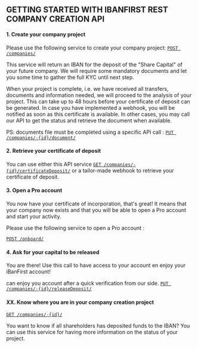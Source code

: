 ## GETTING STARTED WITH IBANFIRST REST COMPANY CREATION API ##

#### 1. Create your company project ####

Please use the following service to create your company project: [`POST /companies/`](/services/companies.md#post_companies)

This service will return an IBAN for the deposit of the "Share Capital" of your future company.
We will require some mandatory documents and let you some time to gather the full KYC until next step.

When your project is complete, i.e. we have received all transfers, documents and information needed, we will proceed to the analysis of your project. This can take up to 48 hours before your certificate of deposit can be generated. In case you have implemented a webhook, you will be notified as soon as this certificate is available. In other cases, you may call our API to get the status and retrieve the document when available.

PS: documents file must be completed using a specific API call : [`PUT /companies/-{id}/document/`](/services/companies.md#out_document)

#### 2. Retrieve your certificate of deposit ####

You can use either this API service [`GET /companies/-{id}/certificateDeposit/`](/services/companies.md#getDocuments_certificateIncorporation) or a tailor-made webhook to retrieve your certificate of deposit.

#### 3. 	Open a Pro account  ####

You now have your certificate of incorporation, that's great! It means that your company now exists and that you will be able to open a Pro account and start your activity. 

Please use the following service to open a Pro account :

[`POST /onboard/`](/services/companies.md#post_onboard)

#### 4. 	Ask for your capital to be released  ####

You are there! Use this call to have access to your account en enjoy your iBanFirst account!

can enjoy you account after a quick verification from our side.
 [`PUT /companies/-{id}/releaseDeposit/`](#put_companiesReleaseDeposit)
 

#### XX. Know where you are in your company creation project ####

[`GET /companies/-{id}/`](/services/companies.md#get_companies) 

You want to know if all shareholders has deposited funds to the IBAN? You can use this service for having more information on the status of your project.
